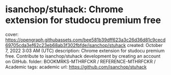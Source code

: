 # isanchop/stuhack: Chrome extension for studocu premium free

cover: https://opengraph.githubassets.com/bee581b39dff623a3c26d36d81c9cecd69705cda3ef62c23eb68ab3f302fbfde/isanchop/stuhack
created: October 7, 2022 3:03 AM (UTC)
description: Chrome extension for studocu premium free. Contribute to isanchop/stuhack development by creating an account on GitHub.
folder: BOOKMRKS-MTHRFCKR / REFERENCE-MTHRFCKR / Academic
tags: academic
url: https://github.com/isanchop/stuhack